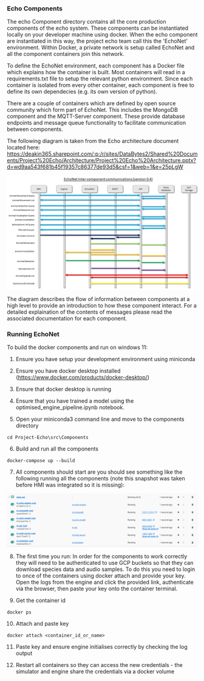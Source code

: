 
### Echo Components

The echo Component directory contains all the core production components of the echo system.  These components can be instantiated locally on your developer machine using docker.  When the echo component are instantiated in this way, the project echo team call this the 'EchoNet' environment.  Within Docker, a private network is setup called EchoNet and all the component containers join this network.

To define the EchoNet environment, each component has a Docker file which explains how the container is built.  Most containers will read in a requirements.txt file to setup the relevant python environment.  Since each container is isolated from every other container, each component is free to define its own dependecies (e.g. its own version of python).

There are a couple of containers which are defined by open source community which form part of EchoNet.  This includes the MongoDB component and the MQTT-Server component.  These provide database endpoints and message queue functionality to facilitate communication between components.

The following diagram is taken from the Echo architecture document located here: https://deakin365.sharepoint.com/:p:/r/sites/DataBytes2/Shared%20Documents/Project%20Echo/Architecture/Project%20Echo%20Architecture.pptx?d=wd9aa543f681b45f19357c86377de93d5&csf=1&web=1&e=25pLgW

![Component Interactions](ComponentInteractions.png)

The diagram describes the flow of information between components at a high level to provide an introduction to how these component interact.  For a detailed explaination of the contents of messages please read the associated documentation for each component.

### Running EchoNet

To build the docker components and run on windows 11:

1. Ensure you have setup your development environment using miniconda

2. Ensure you have docker desktop installed (https://www.docker.com/products/docker-desktop/)

3. Ensure that docker desktop is running

4. Ensure that you have trained a model using the optimised_engine_pipeline.ipynb notebook.

5. Open your miniconda3 command line and move to the components directory

```
cd Project-Echo\src\Components
```

6. Build and run all the components

```
docker-compose up --build
```

7. All components should start are you should see something like the following running all the components (note this snapshot was taken before HMI was integrated so it is missing):

![Running Docker Containers](DockerContainers.png)

8. The first time you run:  In order for the components to work correctly they will need to be authenticated to use GCP buckets so that they can download species data and audio samples.  To do this you need to login to once of the containers using docker attach and provide your key.  Open the logs from the engine and click the provided link, authenticate via the browser, then paste your key onto the container terminal.

9. Get the container id

```
docker ps
```

10. Attach and paste key

```
docker attach <container_id_or_name>
```

11. Paste key and ensure engine initialises correctly by checking the log output

12. Restart all containers so they can access the new credentials - the simulator and engine share the credentials via a docker volume

